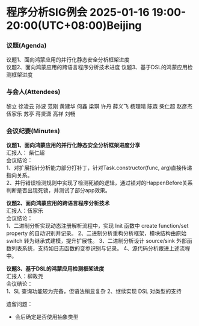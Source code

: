 # 程序分析SIG例会 2025-01-16 19:00-20:00(UTC+08:00)Beijing
### 议题(Agenda)
议题1、面向鸿蒙应用的并行化静态安全分析框架进度  
议题2、面向鸿蒙应用的跨语言程序分析技术进度
议题3、基于DSL的鸿蒙应用检测框架进度

### 与会人(Attendees)
黎立
徐凌云
孙波
范刚
黄建华
何鑫
梁琪
许丹
薛义飞
杨理晴
陈森
柴仁超
赵彦杰
伍家乐
苏亭
蒋贤潇
高祥
刘畅

### 会议纪要(Minutes)
**议题1、面向鸿蒙应用的并行化静态安全分析框架进度分享**  
汇报人： 柴仁超  
会议结论：  
1、对扩展指针分析能力部分打补丁，针对Task.constructor(func, arg)直接传递指向关系。  
2、并行错误检测规则中实现了检测死锁的逻辑，通过锁对的HappenBefore关系判断是否出现死锁，并测试了部分app效果。

**议题2、面向鸿蒙应用的跨语言程序分析技术**  
汇报人：伍家乐   
会议结论：  
1、二进制分析实现动态注册解析流程中，实现 Init 函数中 create function/set property 的自动识别并记录。
2、二进制分析重构分析框架，模块结构由原始 switch 转为继承式建模，提升扩展性。
3、二进制分析设计 source/sink 外部函数列表系统，支持如日志函数的变参识别与记录。
4、源代码分析跟进上述流程中。

**议题3、基于DSL的鸿蒙应用检测框架进度**  
汇报人：柳政尧  
会议结论：  
1、SL 查询功能较为完备，但语法稍显复杂
2、继续实现 DSL 对类型的支持

遗留问题：
- 会后确定是否使用抽象类型